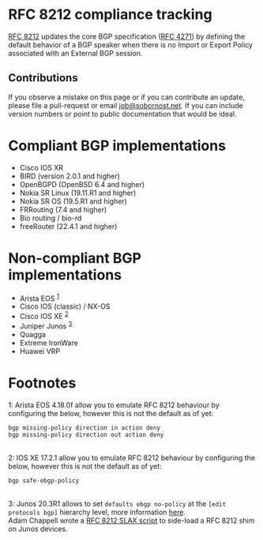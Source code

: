 # RFC 8212 compliance tracking

[RFC 8212](https://tools.ietf.org/html/rfc8212) updates the core BGP
specification ([RFC 4271](https://tools.ietf.org/html/rfc4271)) by defining the
default behavior of a BGP speaker when there is no Import or Export Policy
associated with an External BGP session.

## Contributions

If you observe a mistake on this page or if you can contribute an update, please file a pull-request or email job@sobornost.net. If you can include version numbers or point to public documentation that would be ideal.

# Compliant BGP implementations

* Cisco IOS XR
* BIRD (version 2.0.1 and higher)
* OpenBGPD (OpenBSD 6.4 and higher)
* Nokia SR Linux (19.11.R1 and higher)
* Nokia SR OS (19.5.R1 and higher)
* FRRouting (7.4 and higher)
* Bio routing / bio-rd
* freeRouter (22.4.1 and higher)

# Non-compliant BGP implementations

* Arista EOS <sup>[1](#fn1)</sup>
* Cisco IOS (classic) / NX-OS
* Cisco IOS XE <sup>[2](#fn2)</sup>
* Juniper Junos <sup>[3](#fn3)</sup>
* Quagga
* Extreme IronWare
* Huawei VRP

# Footnotes

<a name="fn1">1</a>: Arista EOS 4.18.0f allow you to emulate RFC 8212 behaviour by configuring the below, however this is not the default as of yet:

```
bgp missing-policy direction in action deny
bgp missing-policy direction out action deny
```

<br />
<a name="fn2">2</a>: IOS XE 17.2.1 allow you to emulate RFC 8212 behaviour by configuring the below, however this is not the default as of yet:

```
bgp safe-ebgp-policy
```

<br />
<a name="fn3">3</a>: Junos 20.3R1 allows to set <code>defaults ebgp no-policy</code> at the <code>[edit protocols bgp]</code> hierarchy level, more information <a href="https://www.juniper.net/documentation/en_US/junos/topics/topic-map/basic-routing-policies.html#implicit-filter-ebgp-without-policies">here</a>.<br/>
Adam Chappell wrote a <a href="https://github.com/packetsource/rfc8212-junos">RFC 8212 SLAX script</a> to side-load a RFC 8212 shim on Junos devices.<br />
